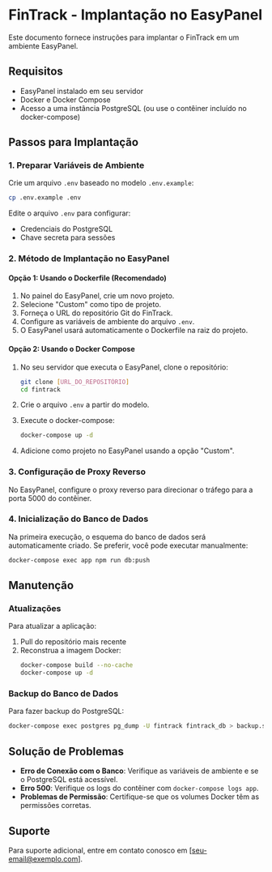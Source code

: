 # FinTrack - Implantação no EasyPanel

Este documento fornece instruções para implantar o FinTrack em um ambiente EasyPanel.

## Requisitos

- EasyPanel instalado em seu servidor
- Docker e Docker Compose
- Acesso a uma instância PostgreSQL (ou use o contêiner incluído no docker-compose)

## Passos para Implantação

### 1. Preparar Variáveis de Ambiente

Crie um arquivo `.env` baseado no modelo `.env.example`:

```bash
cp .env.example .env
```

Edite o arquivo `.env` para configurar:
- Credenciais do PostgreSQL
- Chave secreta para sessões

### 2. Método de Implantação no EasyPanel

#### Opção 1: Usando o Dockerfile (Recomendado)

1. No painel do EasyPanel, crie um novo projeto.
2. Selecione "Custom" como tipo de projeto.
3. Forneça o URL do repositório Git do FinTrack.
4. Configure as variáveis de ambiente do arquivo `.env`.
5. O EasyPanel usará automaticamente o Dockerfile na raiz do projeto.

#### Opção 2: Usando o Docker Compose

1. No seu servidor que executa o EasyPanel, clone o repositório:
   ```bash
   git clone [URL_DO_REPOSITÓRIO]
   cd fintrack
   ```

2. Crie o arquivo `.env` a partir do modelo.

3. Execute o docker-compose:
   ```bash
   docker-compose up -d
   ```

4. Adicione como projeto no EasyPanel usando a opção "Custom".

### 3. Configuração de Proxy Reverso

No EasyPanel, configure o proxy reverso para direcionar o tráfego para a porta 5000 do contêiner.

### 4. Inicialização do Banco de Dados

Na primeira execução, o esquema do banco de dados será automaticamente criado. Se preferir, você pode executar manualmente:

```bash
docker-compose exec app npm run db:push
```

## Manutenção

### Atualizações

Para atualizar a aplicação:

1. Pull do repositório mais recente
2. Reconstrua a imagem Docker:
   ```bash
   docker-compose build --no-cache
   docker-compose up -d
   ```

### Backup do Banco de Dados

Para fazer backup do PostgreSQL:

```bash
docker-compose exec postgres pg_dump -U fintrack fintrack_db > backup.sql
```

## Solução de Problemas

- **Erro de Conexão com o Banco**: Verifique as variáveis de ambiente e se o PostgreSQL está acessível.
- **Erro 500**: Verifique os logs do contêiner com `docker-compose logs app`.
- **Problemas de Permissão**: Certifique-se que os volumes Docker têm as permissões corretas.

## Suporte

Para suporte adicional, entre em contato conosco em [seu-email@exemplo.com].